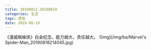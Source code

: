 ```yaml
---
title: 20190812-20190819
categories: 生活
tags: 其他
date: 2019-08-19
---
```


《漫威蜘蛛侠》白金纪念。能力越大，责任越大。
![img](/img/ba/Marvel's Spider-Man_20190818214045.jpg)
